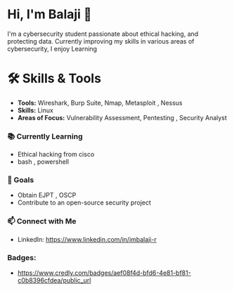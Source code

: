 # Hi, I'm Balaji 👋

I'm a cybersecurity student passionate about ethical hacking, and protecting data. Currently improving my skills in various areas of cybersecurity, I enjoy Learning

# 🛠 Skills & Tools
- **Tools:** Wireshark, Burp Suite, Nmap, Metasploit , Nessus
- **Skills:** Linux
- **Areas of Focus:** Vulnerability Assessment, Pentesting , Security Analyst

### 📚 Currently Learning
- Ethical hacking from cisco
- bash , powershell

### 🧩 Goals
- Obtain EJPT , OSCP
- Contribute to an open-source security project

### 📫 Connect with Me
- LinkedIn: https://www.linkedin.com/in/imbalaji-r 

### **Badges:** 
- https://www.credly.com/badges/aef08f4d-bfd6-4e81-bf81-c0b8396cfdea/public_url
